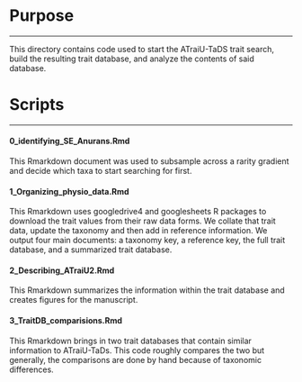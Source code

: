 # Purpose
----------
This directory contains code used to start the ATraiU-TaDS trait search, build the resulting trait database, and analyze the contents of said database. 

# Scripts
----------
#### 0_identifying_SE_Anurans.Rmd
This Rmarkdown document was used to subsample across a rarity gradient and decide which taxa to start searching for first. 

#### 1_Organizing_physio_data.Rmd
This Rmarkdown uses googledrive4 and googlesheets R packages to download the trait values from their raw data forms. We collate that trait data, update the taxonomy and then add in reference information. We output four main documents: a taxonomy key, a reference key, the full trait database, and a summarized trait database. 

#### 2_Describing_ATraiU2.Rmd
This Rmarkdown summarizes the information within the trait database and creates figures for the manuscript.

#### 3_TraitDB_comparisions.Rmd
This Rmarkdown brings in two trait databases that contain similar information to ATraiU-TaDs. This code roughly compares the two but generally, the comparisons are done by hand because of taxonomic differences. 

